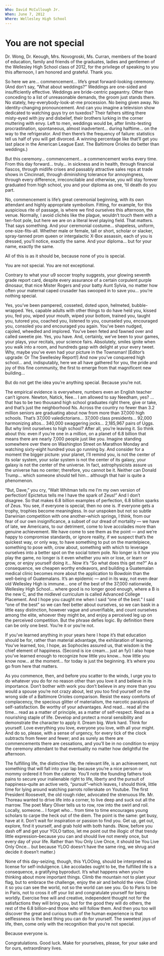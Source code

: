 ```yaml
---
Who: David McCullough Jr.
When: June 7, 2012
Where: Wellesley High School
---
```


# You are not special

Dr. Wong, Dr. Keough, Mrs. Novogroski, Ms. Curran, members of the board of education, family and friends of the graduates, ladies and gentlemen of the Wellesley High School class of 2012, for the privilege of speaking to you this afternoon, I am honored and grateful.  Thank you.

So here we are… commencement… life’s great forward-looking ceremony.  (And don’t say, “What about weddings?”  Weddings are one-sided and insufficiently effective.  Weddings are bride-centric pageantry.  Other than conceding to a list of unreasonable demands, the groom just stands there.  No stately, hey-everybody-look-at-me procession.  No being given away.  No identity-changing pronouncement.  And can you imagine a television show dedicated to watching guys try on tuxedos?  Their fathers sitting there misty-eyed with joy and disbelief, their brothers lurking in the corner muttering with envy.  Left to men, weddings would be, after limits-testing procrastination, spontaneous, almost inadvertent… during halftime… on the way to the refrigerator.  And then there’s the frequency of failure: statistics tell us half of you will get divorced.  A winning percentage like that’ll get you last place in the American League East.  The Baltimore Orioles do better than weddings.)

But this ceremony… commencement… a commencement works every time.  From this day forward… truly… in sickness and in health, through financial fiascos, through midlife crises and passably attractive sales reps at trade shows in Cincinnati, through diminishing tolerance for annoyingness, through every difference, irreconcilable and otherwise, you will stay forever graduated from high school, you and your diploma as one, ‘til death do you part.

No, commencement is life’s great ceremonial beginning, with its own attendant and highly appropriate symbolism.  Fitting, for example, for this auspicious rite of passage, is where we find ourselves this afternoon, the venue.  Normally, I avoid clichés like the plague, wouldn’t touch them with a ten-foot pole, but here we are on a literal level playing field.  That matters.  That says something.  And your ceremonial costume… shapeless, uniform, one-size-fits-all.  Whether male or female, tall or short, scholar or slacker, spray-tanned prom queen or intergalactic X-Box assassin, each of you is dressed, you’ll notice, exactly the same.  And your diploma… but for your name, exactly the same.

All of this is as it should be, because none of you is special.

You are not special.  You are not exceptional.

Contrary to what your u9 soccer trophy suggests, your glowing seventh grade report card, despite every assurance of a certain corpulent purple dinosaur, that nice Mister Rogers and your batty Aunt Sylvia, no matter how often your maternal caped crusader has swooped in to save you… you’re nothing special. 

Yes, you’ve been pampered, cosseted, doted upon, helmeted, bubble-wrapped.  Yes, capable adults with other things to do have held you, kissed you, fed you, wiped your mouth, wiped your bottom, trained you, taught you, tutored you, coached you, listened to you, counseled you, encouraged you, consoled you and encouraged you again.  You’ve been nudged, cajoled, wheedled and implored.  You’ve been feted and fawned over and called sweetie pie.  Yes, you have.  And, certainly, we’ve been to your games, your plays, your recitals, your science fairs.  Absolutely, smiles ignite when you walk into a room, and hundreds gasp with delight at your every tweet.  Why, maybe you’ve even had your picture in the Townsman!  [Editor’s upgrade: Or The Swellesley Report!] And now you’ve conquered high school… and, indisputably, here we all have gathered for you, the pride and joy of this fine community, the first to emerge from that magnificent new building…

But do not get the idea you’re anything special.  Because you’re not.

The empirical evidence is everywhere, numbers even an English teacher can’t ignore.  Newton, Natick, Nee… I am allowed to say Needham, yes? …that has to be two thousand high school graduates right there, give or take, and that’s just the neighborhood Ns.  Across the country no fewer than 3.2 million seniors are graduating about now from more than 37,000 high schools.  That’s 37,000 valedictorians… 37,000 class presidents… 92,000 harmonizing altos… 340,000 swaggering jocks… 2,185,967 pairs of Uggs.  But why limit ourselves to high school?  After all, you’re leaving it.  So think about this: even if you’re one in a million, on a planet of 6.8 billion that means there are nearly 7,000 people just like you.  Imagine standing somewhere over there on Washington Street on Marathon Monday and watching sixty-eight hundred yous go running by.  And consider for a moment the bigger picture: your planet, I’ll remind you, is not the center of its solar system, your solar system is not the center of its galaxy, your galaxy is not the center of the universe.  In fact, astrophysicists assure us the universe has no center; therefore, you cannot be it.  Neither can Donald Trump… which someone should tell him… although that hair is quite a phenomenon.

“But, Dave,” you cry, “Walt Whitman tells me I’m my own version of perfection!  Epictetus tells me I have the spark of Zeus!”  And I don’t disagree.  So that makes 6.8 billion examples of perfection, 6.8 billion sparks of Zeus.  You see, if everyone is special, then no one is.  If everyone gets a trophy, trophies become meaningless.  In our unspoken but not so subtle Darwinian competition with one another–which springs, I think, from our fear of our own insignificance, a subset of our dread of mortality — we have of late, we Americans, to our detriment, come to love accolades more than genuine achievement.  We have come to see them as the point — and we’re happy to compromise standards, or ignore reality, if we suspect that’s the quickest way, or only way, to have something to put on the mantelpiece, something to pose with, crow about, something with which to leverage ourselves into a better spot on the social totem pole.  No longer is it how you play the game, no longer is it even whether you win or lose, or learn or grow, or enjoy yourself doing it…  Now it’s “So what does this get me?”  As a consequence, we cheapen worthy endeavors, and building a Guatemalan medical clinic becomes more about the application to Bowdoin than the well-being of Guatemalans.  It’s an epidemic — and in its way, not even dear old Wellesley High is immune… one of the best of the 37,000 nationwide, Wellesley High School… where good is no longer good enough, where a B is the new C, and the midlevel curriculum is called Advanced College Placement.  And I hope you caught me when I said “one of the best.”  I said “one of the best” so we can feel better about ourselves, so we can bask in a little easy distinction, however vague and unverifiable, and count ourselves among the elite, whoever they might be, and enjoy a perceived leg up on the perceived competition.  But the phrase defies logic.  By definition there can be only one best.  You’re it or you’re not.

If you’ve learned anything in your years here I hope it’s that education should be for, rather than material advantage, the exhilaration of learning.  You’ve learned, too, I hope, as Sophocles assured us, that wisdom is the chief element of happiness.  (Second is ice cream…  just an fyi)  I also hope you’ve learned enough to recognize how little you know… how little you know now… at the moment… for today is just the beginning.  It’s where you go from here that matters.

As you commence, then, and before you scatter to the winds, I urge you to do whatever you do for no reason other than you love it and believe in its importance.  Don’t bother with work you don’t believe in any more than you would a spouse you’re not crazy about, lest you too find yourself on the wrong side of a Baltimore Orioles comparison.  Resist the easy comforts of complacency, the specious glitter of materialism, the narcotic paralysis of self-satisfaction.  Be worthy of your advantages.  And read… read all the time… read as a matter of principle, as a matter of self-respect.  Read as a nourishing staple of life.  Develop and protect a moral sensibility and demonstrate the character to apply it.  Dream big.  Work hard.  Think for yourself.  Love everything you love, everyone you love, with all your might.  And do so, please, with a sense of urgency, for every tick of the clock subtracts from fewer and fewer; and as surely as there are commencements there are cessations, and you’ll be in no condition to enjoy the ceremony attendant to that eventuality no matter how delightful the afternoon.

The fulfilling life, the distinctive life, the relevant life, is an achievement, not something that will fall into your lap because you’re a nice person or mommy ordered it from the caterer.  You’ll note the founding fathers took pains to secure your inalienable right to life, liberty and the pursuit of happiness–quite an active verb, “pursuit”–which leaves, I should think, little time for lying around watching parrots rollerskate on Youtube.  The first President Roosevelt, the old rough rider, advocated the strenuous life.  Mr. Thoreau wanted to drive life into a corner, to live deep and suck out all the marrow.  The poet Mary Oliver tells us to row, row into the swirl and roil.  Locally, someone… I forget who… from time to time encourages young scholars to carpe the heck out of the diem.  The point is the same: get busy, have at it.  Don’t wait for inspiration or passion to find you.  Get up, get out, explore, find it yourself, and grab hold with both hands.  (Now, before you dash off and get your YOLO tattoo, let me point out the illogic of that trendy little expression–because you can and should live not merely once, but every day of your life.  Rather than You Only Live Once, it should be You Live Only Once… but because YLOO doesn’t have the same ring, we shrug and decide it doesn’t matter.)

None of this day-seizing, though, this YLOOing, should be interpreted as license for self-indulgence.  Like accolades ought to be, the fulfilled life is a consequence, a gratifying byproduct.  It’s what happens when you’re thinking about more important things.  Climb the mountain not to plant your flag, but to embrace the challenge, enjoy the air and behold the view.  Climb it so you can see the world, not so the world can see you.  Go to Paris to be in Paris, not to cross it off your list and congratulate yourself for being worldly.  Exercise free will and creative, independent thought not for the satisfactions they will bring you, but for the good they will do others, the rest of the 6.8 billion–and those who will follow them.  And then you too will discover the great and curious truth of the human experience is that selflessness is the best thing you can do for yourself.  The sweetest joys of life, then, come only with the recognition that you’re not special.

Because everyone is.

Congratulations.  Good luck.  Make for yourselves, please, for your sake and for ours, extraordinary lives.